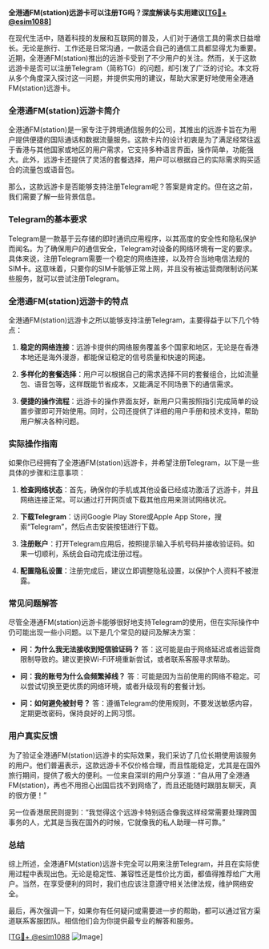 **全港通FM(station)远游卡可以注册TG吗？深度解读与实用建议[[TG💪+ @esim1088](https://t.me/s/esim1088)]**

在现代生活中，随着科技的发展和互联网的普及，人们对于通信工具的需求日益增长。无论是旅行、工作还是日常沟通，一款适合自己的通信工具都显得尤为重要。近期，全港通FM(station)推出的远游卡受到了不少用户的关注。然而，关于这款远游卡是否可以注册Telegram（简称TG）的问题，却引发了广泛的讨论。本文将从多个角度深入探讨这一问题，并提供实用的建议，帮助大家更好地使用全港通FM(station)远游卡。

### 全港通FM(station)远游卡简介

全港通FM(station)是一家专注于跨境通信服务的公司，其推出的远游卡旨在为用户提供便捷的国际通话和数据流量服务。这款卡片的设计初衷是为了满足经常往返于香港与其他国家或地区的用户需求，它支持多种语言界面，操作简单，功能强大。此外，远游卡还提供了灵活的套餐选择，用户可以根据自己的实际需求购买适合的流量包或语音包。

那么，这款远游卡是否能够支持注册Telegram呢？答案是肯定的。但在这之前，我们需要了解一些背景信息。

### Telegram的基本要求

Telegram是一款基于云存储的即时通讯应用程序，以其高度的安全性和隐私保护而闻名。为了确保用户的通信安全，Telegram对设备的网络环境有一定的要求。具体来说，注册Telegram需要一个稳定的网络连接，以及符合当地电信法规的SIM卡。这意味着，只要你的SIM卡能够正常上网，并且没有被运营商限制访问某些服务，就可以尝试注册Telegram。

### 全港通FM(station)远游卡的特点

全港通FM(station)远游卡之所以能够支持注册Telegram，主要得益于以下几个特点：

1. **稳定的网络连接**：远游卡提供的网络服务覆盖多个国家和地区，无论是在香港本地还是海外漫游，都能保证稳定的信号质量和快速的网速。
   
2. **多样化的套餐选择**：用户可以根据自己的需求选择不同的套餐组合，比如流量包、语音包等，这样既能节省成本，又能满足不同场景下的通信需求。

3. **便捷的操作流程**：远游卡的操作界面友好，新用户只需按照指引完成简单的设置步骤即可开始使用。同时，公司还提供了详细的用户手册和技术支持，帮助用户解决各种问题。

### 实际操作指南

如果你已经拥有了全港通FM(station)远游卡，并希望注册Telegram，以下是一些具体的步骤和注意事项：

1. **检查网络状态**：首先，确保你的手机或其他设备已经成功激活了远游卡，并且网络连接正常。可以通过打开网页或下载其他应用来测试网络状况。

2. **下载Telegram**：访问Google Play Store或Apple App Store，搜索“Telegram”，然后点击安装按钮进行下载。

3. **注册账户**：打开Telegram应用后，按照提示输入手机号码并接收验证码。如果一切顺利，系统会自动完成注册过程。

4. **配置隐私设置**：注册完成后，建议立即调整隐私设置，以保护个人资料不被泄露。

### 常见问题解答

尽管全港通FM(station)远游卡能够很好地支持Telegram的使用，但在实际操作中仍可能出现一些小问题。以下是几个常见的疑问及解决方案：

- **问：为什么我无法接收到短信验证码？**
  答：这可能是由于网络延迟或者运营商限制导致的。建议更换Wi-Fi环境重新尝试，或者联系客服寻求帮助。

- **问：我的账号为什么会频繁掉线？**
  答：可能是因为当前使用的网络不稳定。可以尝试切换至更优质的网络环境，或者升级现有的套餐计划。

- **问：如何避免被封号？**
  答：遵循Telegram的使用规则，不要发送敏感内容，定期更改密码，保持良好的上网习惯。

### 用户真实反馈

为了验证全港通FM(station)远游卡的实际效果，我们采访了几位长期使用该服务的用户。他们普遍表示，这款远游卡不仅价格合理，而且性能稳定，尤其是在国外旅行期间，提供了极大的便利。一位来自深圳的用户分享道：“自从用了全港通FM(station)，再也不用担心出国后找不到网络了，而且还能随时跟朋友聊天，真的很方便！”

另一位香港居民则提到：“我觉得这个远游卡特别适合像我这样经常需要处理跨国事务的人，尤其是当我在国外的时候，它就像我的私人助理一样可靠。”

### 总结

综上所述，全港通FM(station)远游卡完全可以用来注册Telegram，并且在实际使用过程中表现出色。无论是稳定性、兼容性还是性价比方面，都值得推荐给广大用户。当然，在享受便利的同时，我们也应该注意遵守相关法律法规，维护网络安全。

最后，再次强调一下，如果你有任何疑问或需要进一步的帮助，都可以通过官方渠道联系客服团队。相信他们会为你提供最专业的解答和服务。

[[TG💪+ @esim1088](https://t.me/s/esim1088) ![Image](https://i.postimg.cc/4NQfJmqS/Snipaste-2025-05-13-00-14-12.png)]